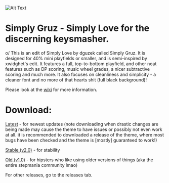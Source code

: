 ![Alt Text](http://i.imgur.com/pYQPXWS.png)

Simply Gruz - Simply Love for the discerning keysmasher.
===
o/ This is an edit of Simply Love by dguzek called Simply Gruz. It is designed for 40% mini playfields or smaller, and is semi-inspired by xwidghet's edit. It features a full, top-to-bottom playfield, and other neat features such as DP scoring, music wheel grades, a nicer subtractive scoring and much more. It also focuses on cleanliness and simplicity - a cleaner font and no more of that hearts shit (full black background)!

Please look at the [wiki](https://github.com/GruzzlyBear/Simply-Gruz/wiki) for more information.

# Download:
[Latest](https://github.com/GruzzlyBear/Simply-Gruz/archive/master.zip) - for newest updates (note downloading when drastic changes are being made may cause the theme to have issues or possibly not even work at all. it is recommended to downloaded a release of the theme, where most bugs have been checked and the theme is [mostly] guaranteed to work!)

[Stable (v2.0)](https://github.com/GruzzlyBear/Simply-Gruz/archive/v2.0.zip) - for stability

[Old (v1.0)](https://github.com/GruzzlyBear/Simply-Gruz/archive/v1.0.zip) - for hipsters who like using older versions of things (aka the entire stepmania community lmao)

For other releases, go to the releases tab.
